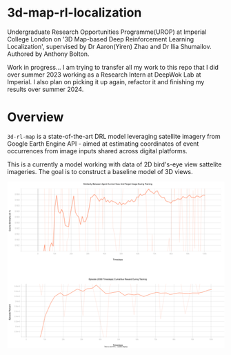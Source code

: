 # 3d-map-rl-localization
Undergraduate Research Opportunities Programme(UROP) at Imperial College London on '3D Map-based Deep Reinforcement Learning Localization', supervised by Dr Aaron(Yiren) Zhao and Dr Ilia Shumailov. Authored by Anthony Bolton.


Work in progress... I am trying to transfer all my work to this repo that I did over summer 2023 working as a Research Intern at DeepWok Lab at Imperial. I also plan on picking it up again, refactor it and finishing my results over summer 2024.

# Overview
`3d-rl-map` is a state-of-the-art DRL model leveraging satellite imagery from Google Earth Engine API - aimed at estimating coordinates of event occurrences from image inputs shared across digital platforms. 

This is a currently a model working with data of 2D bird's-eye view sattelite imageries. The goal is to construct a baseline model of 3D views.

![Alt text](best_baseline_cos_sim.svg)


